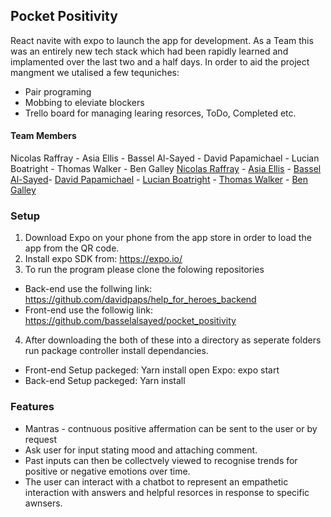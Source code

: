 ## Pocket Positivity

React navite with expo to launch the app for development.
As a Team this was an entirely new tech stack which had been rapidly learned and implamented over the last two and a half days. In order to aid the project mangment we utalised a few tequniches:

- Pair programing
- Mobbing to eleviate blockers
- Trello board for managing learing resorces, ToDo, Completed etc.

#### Team Members

Nicolas Raffray - Asia Ellis - Bassel Al-Sayed - David Papamichael - Lucian Boatright - Thomas Walker - Ben Galley
[Nicolas Raffray](https://github.com/nicolasraffray) - [Asia Ellis](https://github.com/asiaellis5) - [Bassel Al-Sayed](https://github.com/basselalsayed)- [David Papamichael](https://github.com/davidpaps) - [Lucian Boatright](https://github.com/lucianboatright) - [Thomas Walker](https://github.com/Walker-TW) - [Ben Galley](https://github.com/benjamaker)

### Setup

1. Download Expo on your phone from the app store in order to load the app from the QR code.
2. Install expo SDK from: https://expo.io/
3. To run the program please clone the folowing repositories

- Back-end use the follwing link: https://github.com/davidpaps/help_for_heroes_backend
- Front-end use the followig link: https://github.com/basselalsayed/pocket_positivity

4. After downloading the both of these into a directory as seperate folders run package controller install dependancies.

- Front-end
  Setup packeged: Yarn install
  open Expo: expo start
- Back-end
  Setup packeged: Yarn install

### Features

- Mantras - contnuous positive affermation can be sent to the user or by request
- Ask user for input stating mood and attaching comment.
- Past inputs can then be collectvely viewed to recognise trends for positive or negative emotions over time.
- The user can interact with a chatbot to represent an empathetic interaction with answers and helpful resorces in response to specific awnsers.
